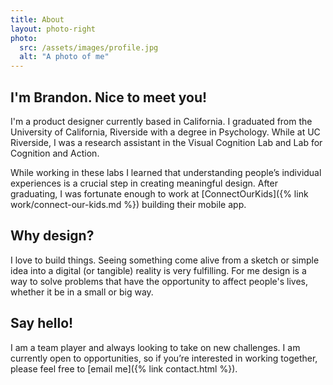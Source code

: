 ```yaml
---
title: About
layout: photo-right
photo:
  src: /assets/images/profile.jpg
  alt: "A photo of me"
---
```


## I'm Brandon. Nice to meet you!

I'm a product designer currently based in California. I graduated from the University of California, Riverside with a degree in Psychology. While at UC Riverside, I was a research assistant in the Visual Cognition Lab and Lab for Cognition and Action.

While working in these labs I learned that understanding people’s individual experiences is a crucial step in creating meaningful design. After graduating, I was fortunate enough to work at [ConnectOurKids]({% link work/connect-our-kids.md %}) building their mobile app.

## Why design?

I love to build things. Seeing something come alive from a sketch or simple idea into a digital (or tangible) reality is very fulfilling. For me design is a way to solve problems that have the opportunity to affect people's lives, whether it be in a small or big way.

## Say hello!

I am a team player and always looking to take on new challenges. I am currently open to opportunities, so if you’re interested in working together, please feel free to [email me]({% link contact.html %}).
